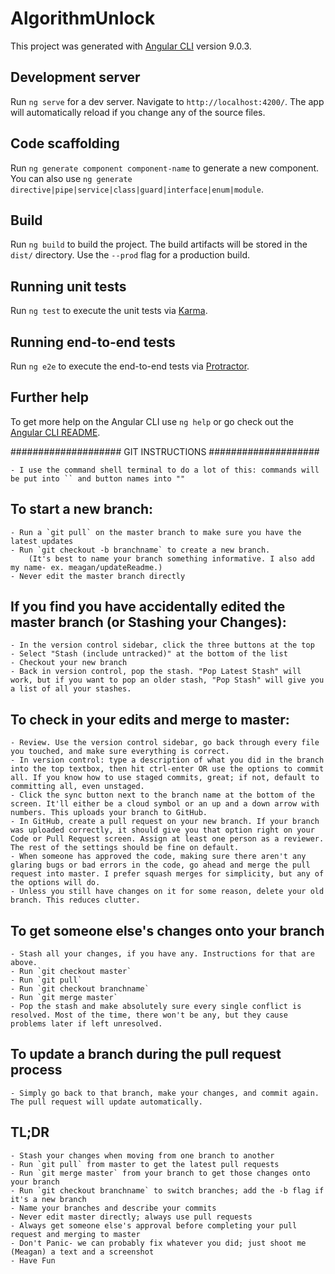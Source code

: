 # AlgorithmUnlock

This project was generated with [Angular CLI](https://github.com/angular/angular-cli) version 9.0.3.

## Development server

Run `ng serve` for a dev server. Navigate to `http://localhost:4200/`. The app will automatically reload if you change any of the source files.

## Code scaffolding

Run `ng generate component component-name` to generate a new component. You can also use `ng generate directive|pipe|service|class|guard|interface|enum|module`.

## Build

Run `ng build` to build the project. The build artifacts will be stored in the `dist/` directory. Use the `--prod` flag for a production build.

## Running unit tests

Run `ng test` to execute the unit tests via [Karma](https://karma-runner.github.io).

## Running end-to-end tests

Run `ng e2e` to execute the end-to-end tests via [Protractor](http://www.protractortest.org/).

## Further help

To get more help on the Angular CLI use `ng help` or go check out the [Angular CLI README](https://github.com/angular/angular-cli/blob/master/README.md).

#################### GIT INSTRUCTIONS ####################

    - I use the command shell terminal to do a lot of this: commands will be put into `` and button names into ""

## To start a new branch:
    - Run a `git pull` on the master branch to make sure you have the latest updates
    - Run `git checkout -b branchname` to create a new branch.
        (It's best to name your branch something informative. I also add my name- ex. meagan/updateReadme.)
    - Never edit the master branch directly

## If you find you have accidentally edited the master branch (or Stashing your Changes):
    - In the version control sidebar, click the three buttons at the top
    - Select "Stash (include untracked)" at the bottom of the list
    - Checkout your new branch
    - Back in version control, pop the stash. "Pop Latest Stash" will work, but if you want to pop an older stash, "Pop Stash" will give you a list of all your stashes.

## To check in your edits and merge to master:
    - Review. Use the version control sidebar, go back through every file you touched, and make sure everything is correct.
    - In version control: type a description of what you did in the branch into the top textbox, then hit ctrl-enter OR use the options to commit all. If you know how to use staged commits, great; if not, default to committing all, even unstaged.
    - Click the sync button next to the branch name at the bottom of the screen. It'll either be a cloud symbol or an up and a down arrow with numbers. This uploads your branch to GitHub.
    - In GitHub, create a pull request on your new branch. If your branch was uploaded correctly, it should give you that option right on your Code or Pull Request screen. Assign at least one person as a reviewer. The rest of the settings should be fine on default.
    - When someone has approved the code, making sure there aren't any glaring bugs or bad errors in the code, go ahead and merge the pull request into master. I prefer squash merges for simplicity, but any of the options will do. 
    - Unless you still have changes on it for some reason, delete your old branch. This reduces clutter.

## To get someone else's changes onto your branch
    - Stash all your changes, if you have any. Instructions for that are above.
    - Run `git checkout master`
    - Run `git pull`
    - Run `git checkout branchname`
    - Run `git merge master`
    - Pop the stash and make absolutely sure every single conflict is resolved. Most of the time, there won't be any, but they cause problems later if left unresolved. 

## To update a branch during the pull request process
    - Simply go back to that branch, make your changes, and commit again. The pull request will update automatically.

## TL;DR
    - Stash your changes when moving from one branch to another
    - Run `git pull` from master to get the latest pull requests
    - Run `git merge master` from your branch to get those changes onto your branch
    - Run `git checkout branchname` to switch branches; add the -b flag if it's a new branch
    - Name your branches and describe your commits
    - Never edit master directly; always use pull requests
    - Always get someone else's approval before completing your pull request and merging to master
    - Don't Panic- we can probably fix whatever you did; just shoot me (Meagan) a text and a screenshot
    - Have Fun
